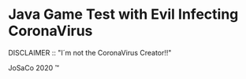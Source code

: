 # Java Game Test with Evil Infecting CoronaVirus

DISCLAIMER :: "I´m not the CoronaVirus Creator!!"

JoSaCo 2020 ™
